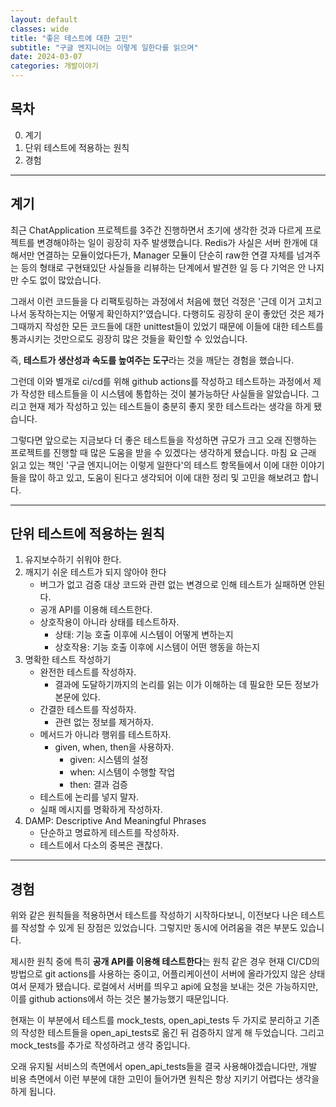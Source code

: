 ```yaml
---
layout: default
classes: wide
title: "좋은 테스트에 대한 고민"
subtitle: "구글 엔지니어는 이렇게 일한다를 읽으며"
date: 2024-03-07
categories: 개발이야기
---
```


## 목차

0. 계기
1. 단위 테스트에 적용하는 원칙
2. 경험

---

## 계기

최근 ChatApplication 프로젝트를 3주간 진행하면서 초기에 생각한 것과 다르게 프로젝트를 변경해야하는 일이 굉장히 자주 발생했습니다. Redis가 사실은 서버 한개에 대해서만 연결하는 모듈이었다든가, Manager 모듈이 단순히 raw한 연결 자체를 넘겨주는 등의 형태로 구현돼있단 사실들을 리뷰하는 단계에서 발견한 일 등 다 기억은 안 나지만 수도 없이 많았습니다.

그래서 이런 코드들을 다 리팩토링하는 과정에서 처음에 했던 걱정은 '근데 이거 고치고 나서 동작하는지는 어떻게 확인하지?'였습니다. 다행히도 굉장히 운이 좋았던 것은 제가 그때까지 작성한 모든 코드들에 대한 unittest들이 있었기 때문에 이들에 대한 테스트를 통과시키는 것만으로도 굉장히 많은 것들을 확인할 수 있었습니다.

즉, **테스트가 생산성과 속도를 높여주는 도구**라는 것을 깨닫는 경험을 했습니다.

그런데 이와 별개로 ci/cd를 위해 github actions를 작성하고 테스트하는 과정에서 제가 작성한 테스트들을 이 시스템에 통합하는 것이 불가능하단 사실들을 알았습니다. 그리고 현재 제가 작성하고 있는 테스트들이 충분히 좋지 못한 테스트라는 생각을 하게 됐습니다.

그렇다면 앞으로는 지금보다 더 좋은 테스트들을 작성하면 규모가 크고 오래 진행하는 프로젝트를 진행할 때 많은 도움을 받을 수 있겠다는 생각하게 됐습니다. 마침 요 근래 읽고 있는 책인 '구글 엔지니어는 이렇게 일한다'의 테스트 항목들에서 이에 대한 이야기들을 많이 하고 있고, 도움이 된다고 생각되어 이에 대한 정리 및 고민을 해보려고 합니다.

---

## 단위 테스트에 적용하는 원칙

1. 유지보수하기 쉬워야 한다.
2. 깨지기 쉬운 테스트가 되지 않아야 한다
   - 버그가 없고 검증 대상 코드와 관련 없는 변경으로 인해 테스트가 실패하면 안된다.
   - 공개 API를 이용해 테스트한다.
   - 상호작용이 아니라 상태를 테스트하자.
     - 상태: 기능 호출 이후에 시스템이 어떻게 변하는지
     - 상호작용: 기능 호출 이후에 시스템이 어떤 행동을 하는지
3. 명확한 테스트 작성하기
   - 완전한 테스트를 작성하자.
     - 결과에 도달하기까지의 논리를 읽는 이가 이해하는 데 필요한 모든 정보가 본문에 있다.
   - 간결한 테스트를 작성하자.
     - 관련 없는 정보를 제거하자.
   - 메서드가 아니라 행위를 테스트하자.
     - given, when, then을 사용하자.
        - given: 시스템의 설정
        - when: 시스템이 수행할 작업
        - then: 결과 검증
    - 테스트에 논리를 넣지 말자.
    - 실패 메시지를 명확하게 작성하자.
4. DAMP: Descriptive And Meaningful Phrases
    - 단순하고 명료하게 테스트를 작성하자.
    - 테스트에서 다소의 중복은 괜찮다.

---

## 경험

위와 같은 원칙들을 적용하면서 테스트를 작성하기 시작하다보니, 이전보다 나은 테스트를 작성할 수 있게 된 장점은 있었습니다. 그렇지만 동시에 어려움을 겪은 부분도 있습니다.

제시한 원칙 중에 특히 **공개 API를 이용해 테스트한다**는 원칙 같은 경우 현재 CI/CD의 방법으로 git actions를 사용하는 중이고, 어플리케이션이 서버에 올라가있지 않은 상태여서 문제가 됐습니다. 로컬에서 서버를 띄우고 api에 요청을 보내는 것은 가능하지만, 이를 github actions에서 하는 것은 불가능했기 때문입니다.

현재는 이 부분에서 테스트를 mock_tests, open_api_tests 두 가지로 분리하고 기존의 작성한 테스트들을 open_api_tests로 옮긴 뒤 검증하지 않게 해 두었습니다. 그리고 mock_tests를 추가로 작성하려고 생각 중입니다.

오래 유지될 서비스의 측면에서 open_api_tests들을 결국 사용해야겠습니다만, 개발 비용 측면에서 이런 부분에 대한 고민이 들어가면 원칙은 항상 지키기 어렵다는 생각을 하게 됩니다.